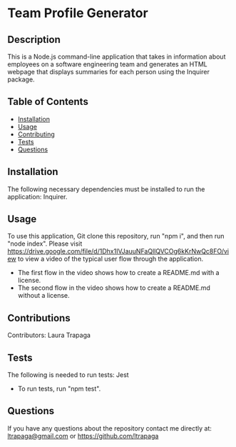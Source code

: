 # Team Profile Generator
  ## Description
  This is a Node.js command-line application that takes in information about employees on a software engineering team and generates an HTML webpage that displays summaries for each person using the Inquirer package.
  ## Table of Contents
  * [Installation](#installation)
  * [Usage](#usage)
  * [Contributing](#contributions)
  * [Tests](#test)
  * [Questions](#questions)
  ## Installation
  The following necessary dependencies must be installed to run the application: 
  Inquirer.
  ## Usage
  To use this application, Git clone this repository, run "npm i", and then run "node index".
  Please visit https://drive.google.com/file/d/1Dhx1IVJauuNFaQllQVCOg6kKrNwQc8FO/view to view a video of the typical user flow through the application.
  * The first flow in the video shows how to create a README.md with a license.
  * The second flow in the video shows how to create a README.md without a license.
  ## Contributions
  Contributors: Laura Trapaga
  ## Tests
  The following is needed to run tests: Jest
  * To run tests, run "npm test".
  ## Questions
  If you have any questions about the repository contact me directly at: 
  ltrapaga@gmail.com or https://github.com/ltrapaga
  
